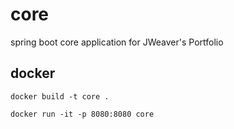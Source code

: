 # core
spring boot core application for JWeaver's Portfolio


docker
---

``docker build -t core .``

``docker run -it -p 8080:8080 core``
